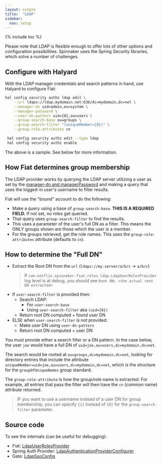 ```yaml
---
layout: single
title:  "LDAP"
sidebar:
  nav: setup
---
```


{% include toc %}


Please note that LDAP is flexible enough to offer lots of other options and configuration possibilities.  Spinnaker
uses the Spring Security libraries, which solve a number of challenges.  


## Configure with Halyard

With the LDAP manager credentials and search patterns in hand, use Halyard to configure Fiat:

```bash
hal config security authz ldap edit \
    --url ldaps://ldap.mydomain.net:636/dc=mydomain,dc=net \
    --manager-dn uid=admin,ou=system \
    --manager-password \
    --user-dn-pattern uid={0},ou=users \
    --group-search-base ou=groups \
    --group-search-filter "(uniqueMember={0})" \
    --group-role-attributes cn
      
 hal config security authz edit --type ldap
 hal config security authz enable
```
The above is a sample.  See below for more information.

## How Fiat determines group membership
The LDAP provider works by querying the LDAP server utilizing a user as set by the 
[manager-dn and managerPassword](/reference/halyard/commands/#hal-config-security-authz-ldap-edit) and making a 
query that uses the logged-in user's username to filter results. 

Fiat will use the "bound" account to do the following:
- Make a query using a base of `group-search-base`. **THIS IS A REQUIRED FIELD.** If not set, no roles get queried.
- That query uses `group-search-filter` to find the results.  
- This uses a parameter of the user's full DN as a filter.  This means the ONLY groups shown are those which the user is a member.
- For the groups retrieved, get the role names.  This uses the `group-role-attributes` attribute (defaults to `cn`).

## How to determine the "Full DN" 

- Extract the Root DN from the `url` (`ldaps://my.server/a/b/c` → `a/b/c`)
    >If `com.netflix.spinnaker.fiat.roles.ldap.LdapUserRolesProvider` log level is at debug, you should 
    see `Root DN: <the actual root DN extracted>`
- If `user-search-filter` is provided then:
    - Search LDAP:
        - For `user-search-base`
        - Using `user-search-filter` aka `(uid={0})`
    - Return root DN computed + found user DN
- ELSE when `user-search-filter` is not provided:
    - Make user DN using `user-dn-pattern`
    - Return root DN computed + user DN

You must provide either a search filter or a DN pattern.  In the case below, the user `joe` would have a full DN of
`uid=joe,ou=users,dc=mydomain,dc=net`.

The search would be rooted at `ou=groups,dc=mydomain,dc=net`, looking for directory entries that
include the attribute `uniqueMember=uid=joe,ou=users,dc=mydomain,dc=net`, which is the structure
for the `groupOfUniqueNames` group standard.

The `group-role-attribute` is how the group/role name is extracted. For example, all entries that
pass the filter will then have the `cn` (common name) attribute returned. 

> IF you want to use a username instead of a user DN for group membership, you can specify `{1}` instead of `{0}` for 
the `group-search-filter` parameter.  

## Source code

To see the internals (can be useful for debugging):
* Fiat: [LdapUserRolesProvider](https://github.com/spinnaker/fiat/blob/master/fiat-ldap/src/main/java/com/netflix/spinnaker/fiat/roles/ldap/LdapUserRolesProvider.java)
* Spring Auth Provider: [LdapAuthenticationProviderConfigurer](https://github.com/spring-projects/spring-security/blob/master/config/src/main/java/org/springframework/security/config/annotation/authentication/configurers/ldap/LdapAuthenticationProviderConfigurer.java)
* Gate: [LdapSsoConfig](https://github.com/spinnaker/gate/blob/master/gate-ldap/src/main/groovy/com/netflix/spinnaker/gate/security/ldap/LdapSsoConfig.groovy)



